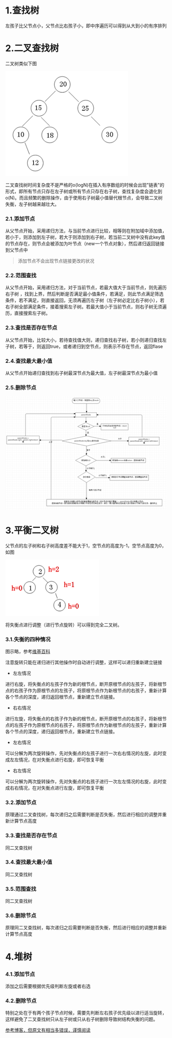 # 1.查找树

左孩子比父节点小，父节点比右孩子小，即中序遍历可以得到从大到小的有序排列

# 2.二叉查找树

二叉树类似下图

![image](https://github.com/shinerio/TreeStructure/blob/master/images/binarytree.png)

二叉查找树时间复杂度不是严格的o(logN)在插入有序数组的时候会出现"链表"的形式，即所有节点只存在左子树或所有节点只存在右子树，查找复杂度会退化到o(N)。而且频繁的删除操作，由于使用右子树最小值替代根节点，会导致二叉树失衡，左子树越来越壮大。

### 2.1.添加节点

从父节点开始，采用递归方法，与当前节点进行比较，相等则在附加域中添加值，若小于，则添加到左子树，若大于则添加到右子树，若当前二叉树中没有此key值的节点存在，则节点会被添加为叶节点（new一个节点对象），然后递归返回链接到父节点中

> 添加节点不会出现节点链接更改的状况

### 2.2.范围查找

从父节点开始，采用递归方法，对于当前节点，若最大值大于当前节点，则先遍历右子树 ，找到上界，然后判断是否满足最小值条件，若满足，则此节点满足筛选条件，若不满足，则直接返回，无须再遍历左子树（左子树必定比右子树小），若右子树全部满足条件，接着搜索左子树。若最大值小于当前节点，则右子树无须遍历，直接搜索左子树。

### 2.3.查找是否存在节点

从父节点开始，比较大小，若待查找值大则，递归查找右子树，若小则递归查找左子树，若等于，则返回true，或者递归到空节点，则表示不存在节点，返回flase

### 2.4.查找最大最小值

从父节点开始递归查找到右子树最深节点为最大值，左子树最深节点为最小值

### 2.5.删除节点

![image](https://github.com/shinerio/TreeStructure/blob/master/images/removebinarynode.png)

# 3.平衡二叉树

父节点的左子树和右子树高度差不能大于1，空节点的高度为-1，空节点高度为0，如图

![image](https://github.com/shinerio/TreeStructure/blob/master/images/avltree.png)

将失衡点进行调整（进行节点旋转）可以得到完全二叉树。

### 3.1.失衡的四种情况

图示略，参考<a href="https://zh.wikipedia.org/wiki/AVL%E6%A0%91">维基百科</a>

注意旋转只能在递归进行其他操作时自动进行调整，这样可以递归重新建立链接

- 左左情况


进行右旋，将失衡点的左孩子作为新的根节点，断开原根节点的左孩子，将新根节点的右孩子作为原根节点的左孩子，将原根节点作为新根节点的右孩子，重新计算各个节点的深度，递归返回根节点，重新建立节点链接。

- 右右情况

进行左旋，将失衡点的右孩子作为新的根节点，断开原根节点的右孩子，将新根节点的左孩子作为原根节点的右孩子，将原根节点作为新根节点的左孩子，重新计算各个节点的深度，递归返回根节点，重新建立节点链接。

- 左右情况

可以分解为两次旋转操作，先对失衡点的左孩子进行一次右右情况的左旋，此时变成左左情况，在对失衡点进行右旋，即可恢复平衡

- 右左情况

可以分解为两次旋转操作，先对失衡点的右孩子进行一次左左情况的右旋，此时变成右右情况，在对失衡点进行左旋，即可恢复平衡

### 3.2.添加节点

原理通过二叉查找树，每次递归之后需要判断是否失衡，然后进行相应的调整并重新计算节点高度

### 3.3.查找是否存在节点

同二叉查找树

### 3.4.查找最大最小值

同二叉查找树

### 3.5.范围查找

同二叉查找树

### 3.6.删除节点

原理同二叉查找树，每次递归之后需要判断是否失衡，然后进行相应的调整并重新计算节点高度

# 4.堆树

### 4.1.添加节点

添加之后需要根据优先级判断左旋或者右选

### 4.2.删除节点

特别之处在于有两个孩子节点时候，需要先判断左右孩子优先级以进行适当旋转，这样避免了二叉查找树只从左子树或只从右子树删除导致树结构失衡的问题。

<a href='http://www.cnblogs.com/huangxincheng/archive/2012/07/21/2602375.html'>参考博客，但原文有相当多错误，谨慎阅读</a>